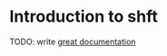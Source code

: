 # Introduction to shft

TODO: write [great documentation](http://jacobian.org/writing/what-to-write/)
